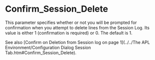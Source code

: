# Confirm_Session_Delete

This parameter specifies whether or not you will be prompted for confirmation when you attempt to delete lines from the Session Log. Its value is either 1 (confirmation is required) or 0. The default is 1.

See also [Confirm on Deletion from Session log on page 1](../../The APL Environment/Configuration Dialog Session Tab.htm#Confirm_Session_Delete).
